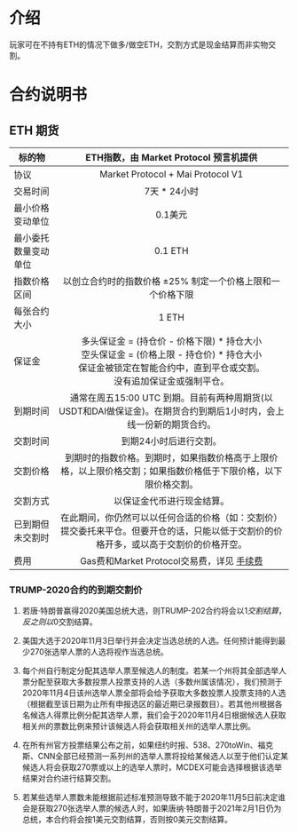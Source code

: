 # 介绍
玩家可在不持有ETH的情况下做多/做空ETH，交割方式是现金结算而非实物交割。


# 合约说明书

## ETH 期货

| 标的物               | ETH指数，由 Market Protocol 预言机提供         | 
| ---------------------|:----------------------------------------------: |
| 协议                 | Market Protocol + Mai Protocol V1 |
| 交易时间             | 7天 * 24小时        |  
| 最小价格变动单位     | 0.1美元 |   
| 最小委托数量变动单位 | 0.1 ETH |
| 指数价格区间         | 以创立合约时的指数价格 ±25% 制定一个价格上限和一个价格下限       | 
| 每张合约大小         | 1 ETH         |   
| 保证金               | 多头保证金 = (持仓价 - 价格下限) * 持仓大小<br/>空头保证金 = (价格上限 - 持仓价) * 持仓大小<br/>保证金被锁定在智能合约中，直到平仓或交割。<br/>没有追加保证金或强制平仓。     |  
| 到期时间             | 通常在周五15:00 UTC 到期。目前有两种周期货(以USDT和DAI做保证金)。在期货合约到期后1小时内，会上线一份新的期货合约。   |  
| 交割时间             | 到期24小时后进行交割。          |
| 交割价格             | 到期时的指数价格。到期时，如果指数价格高于上限价格，以上限价格交割；如果指数价格低于下限价格，以下限价格交割。            | 
| 交割方式             | 以保证金代币进行现金结算。      |  
| 已到期但未交割时     | 在此期间，你仍然可以以任何合适的价格（如：交割价）提交委托来平仓。但要开仓的话，只能以低于交割价的价格开多，或以高于交割价的价格开空。 |
| 费用                 | Gas费和Market Protocol交易费，详见 [手续费](/en-US/general-information.md#fee) |   

### TRUMP-2020合约的到期交割价

1. 若唐·特朗普赢得2020美国总统大选，则TRUMP-202合约将会以$1交割结算，反之则以$0交割结算。

2. 美国大选于2020年11月3日举行并会决定当选总统的人选。任何预计能得到最少270张选举人票的人选将视作当选总统。

3. 每个州自行制定分配其选举人票至候选人的制度。若某一个州将其全部选举人票分配至获取大多数投票人投票支持的人选（多数州属该情况），我们预测于2020年11月4日该州选举人票全部将会给予获取大多数投票人投票支持的人选（根据截至该日期为止所有申报选区的最近期已录报数目）。若其他州根据各名候选人得票比例分配其选举人票，我们会于2020年11月4日根据候选人获取相关州的票数比例来预计该候选人将会获取相关州的选举人票比例。

4. 在所有州官方投票结果公布之前，如果纽约时报、538、270toWin、福克斯、CNN全部已经预测一系列州的选举人票将投给某候选人以至于他们认定某候选人将会获取270票或以上的选举人票时，MCDEX可能会选择根据该选举结果对合约进行结算交割。

5. 若某些选举人票数未能根据前述标准预测导致不能于2020年11月5日前决定谁会是获取270张选举人票的候选人时，如果唐纳‧特朗普于2021年2月1日仍为总统，本合约将会按1美元交割结算，否则按0美元交割结算。
